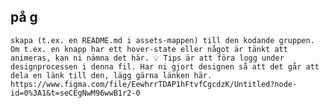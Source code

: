 ## på g
    skapa (t.ex. en README.md i assets-mappen) till den kodande gruppen. Om t.ex. en knapp har ett hover-state eller något är tänkt att animeras, kan ni nämna det här. 💡 Tips är att föra logg under designprocessen i denna fil. Har ni gjort designen så att det går att dela en länk till den, lägg gärna länken här.
    https://www.figma.com/file/EewhrrTDAP1hFtvfCgcdzK/Untitled?node-id=0%3A1&t=seCEgNwM96wwB1r2-0